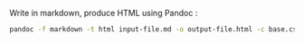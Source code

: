 Write in markdown, produce HTML using Pandoc :

```bash
pandoc -f markdown -t html input-file.md -o output-file.html -c base.css
```
